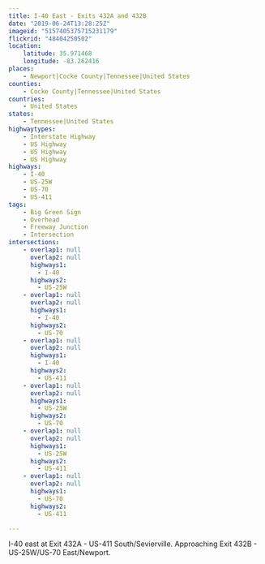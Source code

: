 ```yaml
---
title: I-40 East - Exits 432A and 432B
date: "2019-06-24T13:28:25Z"
imageid: "5157405375715231179"
flickrid: "48404250502"
location:
    latitude: 35.971468
    longitude: -83.262416
places:
    - Newport|Cocke County|Tennessee|United States
counties:
    - Cocke County|Tennessee|United States
countries:
    - United States
states:
    - Tennessee|United States
highwaytypes:
    - Interstate Highway
    - US Highway
    - US Highway
    - US Highway
highways:
    - I-40
    - US-25W
    - US-70
    - US-411
tags:
    - Big Green Sign
    - Overhead
    - Freeway Junction
    - Intersection
intersections:
    - overlap1: null
      overlap2: null
      highways1:
        - I-40
      highways2:
        - US-25W
    - overlap1: null
      overlap2: null
      highways1:
        - I-40
      highways2:
        - US-70
    - overlap1: null
      overlap2: null
      highways1:
        - I-40
      highways2:
        - US-411
    - overlap1: null
      overlap2: null
      highways1:
        - US-25W
      highways2:
        - US-70
    - overlap1: null
      overlap2: null
      highways1:
        - US-25W
      highways2:
        - US-411
    - overlap1: null
      overlap2: null
      highways1:
        - US-70
      highways2:
        - US-411

---
```

I-40 east at Exit 432A - US-411 South/Sevierville.  Approaching Exit 432B - US-25W/US-70 East/Newport.